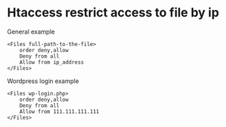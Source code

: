# Htaccess restrict access to file by ip

General example

```shell script
<Files full-path-to-the-file>
    order deny,allow
    Deny from all
    Allow from ip_address
</Files>
```

Wordpress login example

```shell script
<Files wp-login.php>
    order deny,allow
    Deny from all
    Allow from 111.111.111.111
</Files>
```